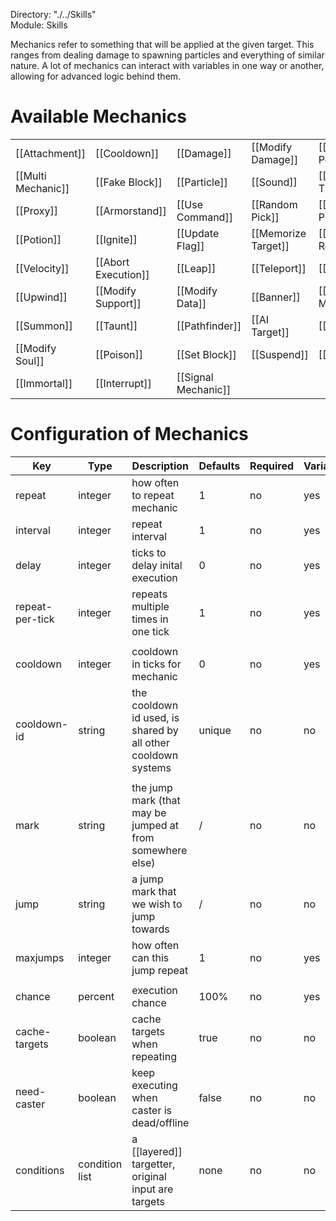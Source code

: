 Directory: "./../Skills"  
Module: Skills

Mechanics refer to something that will be applied at the given target. This ranges from dealing damage to spawning particles and everything of similar nature. A lot of mechanics can interact with variables in one way or another, allowing for advanced logic behind them.

# Available Mechanics

| | | | | |
|-|-|-|-|-|
| [[Attachment]] | [[Cooldown]] | [[Damage]] | [[Modify Damage]] | [[Blocking Power]] |
| [[Multi Mechanic]] | [[Fake Block]] | [[Particle]] | [[Sound]] | [[Strike Thunder]] |
| [[Proxy]] | [[Armorstand]] | [[Use Command]] | [[Random Pick]] | [[MC Projectile]] |
| [[Potion]] | [[Ignite]] | [[Update Flag]] | [[Memorize Target]] | [[Modify Resource]] |
| [[Velocity]] | [[Abort Execution]] | [[Leap]] | [[Teleport]] | [[Trail]] |
| [[Upwind]] | [[Modify Support]] | [[Modify Data]] | [[Banner]] | [[Modify Minion]] |
| [[Summon]] | [[Taunt]] | [[Pathfinder]] | [[AI Target]] | [[Chatting]] |
| [[Modify Soul]] | [[Poison]] | [[Set Block]] | [[Suspend]] | [[Phase]] |
| [[Immortal]] | [[Interrupt]] | [[Signal Mechanic]] | | |



# Configuration of Mechanics

| Key | Type | Description | Defaults | Required | Variable |
|-|-|-|-|-|-|
| repeat | integer | how often to repeat mechanic | 1 | no | yes |
| interval | integer | repeat interval | 1 | no | yes |
| delay | integer | ticks to delay inital execution | 0 | no | yes |
| repeat-per-tick | integer | repeats multiple times in one tick | 1 | no | yes |
| | | | | | |
| cooldown | integer | cooldown in ticks for mechanic | 0 | no | yes |
| cooldown-id | string | the cooldown id used, is shared by all other cooldown systems | unique | no | no |
| | | | | | |
| mark | string | the jump mark (that may be jumped at from somewhere else) | / | no | no |
| jump | string | a jump mark that we wish to jump towards | / | no | no |
| maxjumps | integer | how often can this jump repeat | 1 | no | yes |
| | | | | | |
| chance | percent | execution chance | 100% | no | yes |
| cache-targets | boolean | cache targets when repeating | true | no | no |
| need-caster | boolean | keep executing when caster is dead/offline | false | no | no |
| conditions | condition list | a [[layered]] targetter, original input are targets | none | no | no |